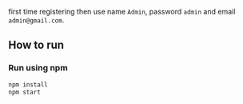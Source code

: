first time registering then use name `Admin`, password `admin` and email `admin@gmail.com`.

## How to run

### Run using npm

```bash
npm install
npm start
```